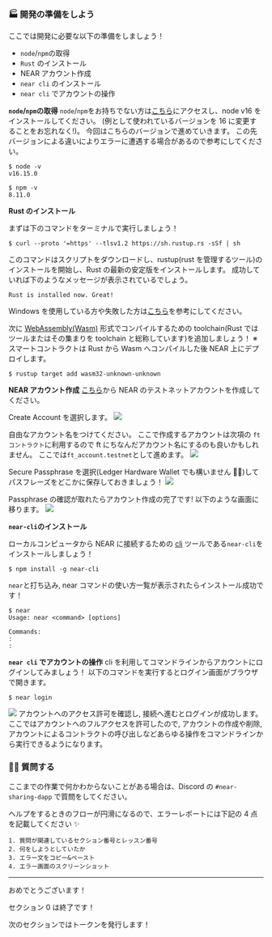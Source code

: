 ### 🏭 開発の準備をしよう

ここでは開発に必要な以下の準備をしましょう！

- `node`/`npm`の取得
- `Rust` のインストール
- NEAR アカウント作成
- `near cli` のインストール
- `near cli` でアカウントの操作

**`node`/`npm`の取得**
`node`/`npm`をお持ちでない方は[こちら](https://hardhat.org/tutorial/setting-up-the-environment#installing-node.js)にアクセスし、node v16 をインストールしてください。
(例として使われているバージョンを 16 に変更することをお忘れなく!)。
今回はこちらのバージョンで進めていきます。
この先バージョンによる違いによりエラーに遭遇する場合があるので参考にしてください。

```
$ node -v
v16.15.0

$ npm -v
8.11.0
```

**Rust のインストール**

まずは下のコマンドをターミナルで実行しましょう！

```
$ curl --proto '=https' --tlsv1.2 https://sh.rustup.rs -sSf | sh
```

このコマンドはスクリプトをダウンロードし、rustup(rust を管理するツール)のインストールを開始し、Rust の最新の安定版をインストールします。
成功していれば下のようなメッセージが表示されているでしょう。

```
Rust is installed now. Great!
```

Windows を使用している方や失敗した方は[こちら](https://doc.rust-jp.rs/book-ja/ch01-01-installation.html)を参考にしてください。

次に [WebAssembly(Wasm)](https://webassembly.org/) 形式でコンパイルするための toolchain(Rust ではツールまたはその集まりを toolchain と総称しています)を追加しましょう！
※ スマートコントラクトは Rust から Wasm へコンパイルした後 NEAR 上にデプロイします。

```
$ rustup target add wasm32-unknown-unknown
```

**NEAR アカウント作成**
[こちら](https://wallet.testnet.near.org/)から NEAR のテストネットアカウントを作成してください。

Create Account を選択します。
![](/public/images/NEAR-Sharing-Economy/section-0/0_2_1.png)

自由なアカウント名をつけてください。
ここで作成するアカウントは次項の `ftコントラクト`に利用するので ft にちなんだアカウント名にするのも良いかもしれません。
ここでは`ft_account.testnet`として進めます。
![](/public/images/NEAR-Sharing-Economy/section-0/0_2_2.png)

Secure Passphrase を選択(Ledger Hardware Wallet でも構いません 🙆‍♂️)してパスフレーズをどこかに保存しておきましょう！
![](/public/images/NEAR-Sharing-Economy/section-0/0_2_3.png)

Passphrase の確認が取れたらアカウント作成の完了です! 以下のような画面に移ります。
![](/public/images/NEAR-Sharing-Economy/section-0/0_2_4.png)

**`near-cli`のインストール**

ローカルコンピュータから NEAR に接続するための [cli](https://wa3.i-3-i.info/word13118.html) ツールである`near-cli`をインストールしましょう！

```
$ npm install -g near-cli
```

`near`と打ち込み, near コマンドの使い方一覧が表示されたらインストール成功です！

```
$ near
Usage: near <command> [options]

Commands:
:
:
```

**`near cli` でアカウントの操作**
cli を利用してコマンドラインからアカウントにログインしてみましょう！
以下のコマンドを実行するとログイン画面がブラウザで開きます。

```
$ near login
```

![](/public/images/NEAR-Sharing-Economy/section-0/0_2_5.png)
アカウントへのアクセス許可を確認し, 接続へ進むとログインが成功します。
ここではアカウントへのフルアクセスを許可したので, アカウントの作成や削除, アカウントによるコントラクトの呼び出しなどあらゆる操作をコマンドラインから実行できるようになります。

### 🙋‍♂️ 質問する

ここまでの作業で何かわからないことがある場合は、Discord の `#near-sharing-dapp` で質問をしてください。

ヘルプをするときのフローが円滑になるので、エラーレポートには下記の 4 点を記載してください ✨

```
1. 質問が関連しているセクション番号とレッスン番号
2. 何をしようとしていたか
3. エラー文をコピー&ペースト
4. エラー画面のスクリーンショット
```

---

おめでとうございます！

セクション 0 は終了です！

次のセクションではトークンを発行します！
